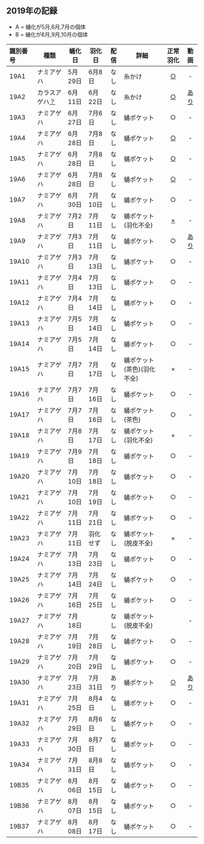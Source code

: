 
## 2019年の記録
 - A = 蛹化が5月,6月,7月の個体
 - B = 蛹化が8月,9月,10月の個体

|識別番号|種類|蛹化日|羽化日|配信|詳細|正常羽化|動画|
|:---|---|---|---|:---:|---|:---:|:---:|
|19A1|ナミアゲハ|5月29日|6月8日|なし|糸かけ|[○](https://twitter.com/SCEJapan/status/1137332289044484097)|-|
|19A2|カラスアゲハ[？](https://twitter.com/SCEJapan/status/1137296211864461312)|6月11日|6月22日|なし|糸かけ|[○](https://twitter.com/SCEJapan/status/1142273067055366146)|[あり](https://www.youtube.com/watch?v=36Zrsm903fs)|
|19A3|ナミアゲハ|6月27日|7月6日|なし|蛹ポケット|○|-|
|19A4|ナミアゲハ|6月28日|7月8日|なし|蛹ポケット|[○](https://twitter.com/SCEJapan/status/1148132248773783552)|-|
|19A5|ナミアゲハ|6月28日|7月8日|なし|蛹ポケット|[○](https://twitter.com/SCEJapan/status/1148132248773783552)|-|
|19A6|ナミアゲハ|6月28日|7月8日|なし|蛹ポケット|[○](https://twitter.com/SCEJapan/status/1148132248773783552)|-|
|19A7|ナミアゲハ|6月30日|7月10日|なし|蛹ポケット|○|-|
|19A8|ナミアゲハ|7月2日|7月11日|なし|蛹ポケット(羽化不全)|[×](https://i.imgur.com/CkUJtof.png)|-|
|19A9|ナミアゲハ|7月3日|7月11日|なし|蛹ポケット|○|[あり](https://www.youtube.com/watch?v=ibUhMMeu45A)|
|19A10|ナミアゲハ|7月3日|7月13日|なし|蛹ポケット|○|-|
|19A11|ナミアゲハ|7月4日|7月13日|なし|蛹ポケット|○|-|
|19A12|ナミアゲハ|7月4日|7月14日|なし|蛹ポケット|○|-|
|19A13|ナミアゲハ|7月5日|7月14日|なし|蛹ポケット|○|-|
|19A14|ナミアゲハ|7月5日|7月14日|なし|蛹ポケット|○|-|
|19A15|ナミアゲハ|7月7日|7月17日|なし|蛹ポケット(茶色)(羽化不全)|×|-|
|19A16|ナミアゲハ|7月7日|7月16日|なし|蛹ポケット|○|-|
|19A17|ナミアゲハ|7月7日|7月16日|なし|蛹ポケット(茶色)|○|-|
|19A18|ナミアゲハ|7月8日|7月17日|なし|蛹ポケット(羽化不全)|×|-|
|19A19|ナミアゲハ|7月9日|7月18日|なし|蛹ポケット|○|-|
|19A20|ナミアゲハ|7月10日|7月18日|なし|蛹ポケット|○|-|
|19A21|ナミアゲハ|7月10日|7月19日|なし|蛹ポケット|○|-|
|19A22|ナミアゲハ|7月11日|7月21日|なし|蛹ポケット|○|-|
|19A23|ナミアゲハ|7月11日|羽化せず|なし|蛹ポケット(脱皮不全)|×|-|
|19A24|ナミアゲハ|7月13日|7月23日|なし|蛹ポケット|○|-|
|19A25|ナミアゲハ|7月14日|7月24日|なし|蛹ポケット|○|-|
|19A26|ナミアゲハ|7月16日|7月25日|なし|蛹ポケット|○|-|
|19A27|ナミアゲハ|7月18日||なし|蛹ポケット(脱皮不全)||-|
|19A28|ナミアゲハ|7月19日|7月28日|なし|蛹ポケット|○|-|
|19A29|ナミアゲハ|7月20日|7月29日|なし|蛹ポケット|○|-|
|19A30|ナミアゲハ|7月23日|7月31日|あり|蛹ポケット|[○](https://twitter.com/SCEJapan/status/1156371499139260417)|[あり](https://www.youtube.com/watch?v=0oRL7dppaag)|
|19A31|ナミアゲハ|7月25日|8月4日|なし|蛹ポケット|○|-|
|19A32|ナミアゲハ|7月29日|8月6日|なし|蛹ポケット|○|-|
|19A33|ナミアゲハ|7月30日|8月7日|なし|蛹ポケット|○|-|
|19A34|ナミアゲハ|7月31日|8月8日|なし|蛹ポケット|○|-|
|19B35|ナミアゲハ|8月06日|8月15日|なし|蛹ポケット|○|-|
|19B36|ナミアゲハ|8月07日|8月15日|なし|蛹ポケット|○|-|
|19B37|ナミアゲハ|8月08日|8月17日|なし|蛹ポケット|○|-|
